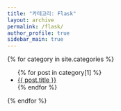 ```yaml
---
title: "카테고리: Flask"
layout: archive
permalink: /flask/
author_profile: true
sidebar_main: true
---
```


<div class="grid__wrapper">
{% for category in site.categories %}
    <ul>
    {% for post in category[1] %}
        <li><a href="{{ post.url }}">{{ post.title }}</a></li>
    {% endfor %}
    </ul>
{% endfor %}
</div>